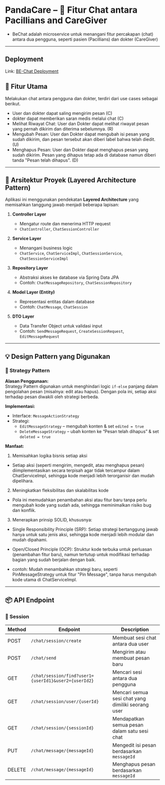 # PandaCare  – 💬 Fitur Chat antara Pacillians and CareGiver

- BeChat adalah microservice untuk menangani fitur percakapan (chat) antara dua pengguna, seperti pasien (Pacillians) dan dokter (CareGiver)
---

## Deployment

Link: [BE-Chat Deployment](https://protective-shalna-be-chat-bccf0946.koyeb.app/)

## 🚀 Fitur Utama

Melakukan chat antara pengguna dan dokter,  terdiri dari use cases sebagai berikut.
- User dan dokter dapat saling mengirim pesan (C)
- dokter dapat memberikan saran medis melalui chat (C)
- Melihat Riwayat Chat: User dan Dokter dapat melihat riwayat pesan yang pernah dikirim dan diterima sebelumnya. (R)
- Mengubah Pesan: User dan Dokter dapat mengubah isi pesan yang sudah dikirim, dan pesan tersebut akan diberi label bahwa telah diedit. (U)
- Menghapus Pesan: User dan Dokter dapat menghapus pesan yang sudah dikirim. Pesan yang dihapus tetap ada di database namun diberi tanda "Pesan telah dihapus". (D)

---

## 📁 Arsitektur Proyek (Layered Architecture Pattern)

Aplikasi ini menggunakan pendekatan **Layered Architecture** yang memisahkan tanggung jawab menjadi beberapa lapisan:

1. **Controller Layer**
   - Mengatur route dan menerima HTTP request
   - `ChatController`, `ChatSessionController`

2. **Service Layer**
   - Menangani business logic
   - `ChatService`, `ChatServiceImpl`, `ChatSessionService`, `ChatSessionServiceImpl`

3. **Repository Layer**
   - Abstraksi akses ke database via Spring Data JPA
   - Contoh: `ChatMessageRepository`, `ChatSessionRepository`

4. **Model Layer (Entity)**
   - Representasi entitas dalam database
   - Contoh: `ChatMessage`, `ChatSession`

5. **DTO Layer**
   - Data Transfer Object untuk validasi input
   - Contoh: `SendMessageRequest`, `CreateSessionRequest`, `EditMessageRequest`

---

## 💡 Design Pattern yang Digunakan

### 🧠 Strategy Pattern

**Alasan Penggunaan:**  
Strategy Pattern digunakan untuk menghindari logic `if-else` panjang dalam pengolahan pesan (misalnya: edit atau hapus). Dengan pola ini, setiap aksi terhadap pesan diwakili oleh strategi berbeda.

**Implementasi:**
- Interface: `MessageActionStrategy`
- Strategi:
  - `EditMessageStrategy` – mengubah konten & set `edited = true`
  - `DeleteMessageStrategy` – ubah konten ke “Pesan telah dihapus” & set `deleted = true`

**Manfaat:**
1. Memisahkan logika bisnis setiap aksi
- Setiap aksi (seperti mengirim, mengedit, atau menghapus pesan) diimplementasikan secara terpisah agar tidak tercampur dalam ChatServiceImpl, sehingga kode menjadi lebih terorganisir dan mudah dipelihara.

2. Meningkatkan fleksibilitas dan skalabilitas kode
- Pola ini memudahkan penambahan aksi atau fitur baru tanpa perlu mengubah kode yang sudah ada, sehingga meminimalkan risiko bug dan konflik.

3. Menerapkan prinsip SOLID, khususnya:

- Single Responsibility Principle (SRP):
Setiap strategi bertanggung jawab hanya untuk satu jenis aksi, sehingga kode menjadi lebih modular dan mudah dipahami.

- Open/Closed Principle (OCP):
Struktur kode terbuka untuk perluasan (penambahan fitur baru), namun tertutup untuk modifikasi terhadap bagian yang sudah berjalan dengan baik.
- contoh: 
Mudah menambahkan strategi baru, seperti PinMessageStrategy untuk fitur "Pin Message", tanpa harus mengubah kode utama di ChatServiceImpl.
---

## 📦 API Endpoint

### 🔗 Session
| Method | Endpoint                                                              | Description                                         |
|--------|-----------------------------------------------------------------------|-----------------------------------------------------|
| POST   | `/chat/session/create`                                                | Membuat sesi chat antara dua user                   |
| POST   | `/chat/send`                                                          | Mengirim atau membuat pesan baru                    |
| GET    | `/chat/session/find?user1={userId1}&user2={userId2}`                 | Mencari sesi antara dua pengguna                    |
| GET    | `/chat/session/user/{userId}`                                         | Mencari semua sesi chat yang dimiliki seorang user  |
| GET    | `/chat/session/{sessionId}`                                           | Mendapatkan semua pesan dalam satu sesi chat        |
| PUT    | `/chat/message/{messageId}`                                           | Mengedit isi pesan berdasarkan `messageId`          |
| DELETE | `/chat/message/{messageId}`                                           | Menghapus pesan berdasarkan `messageId`             |
